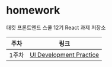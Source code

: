 # homework

태킷 프론트엔드 스쿨 12기 React 과제 저장소

| 주차  | 링크                                     |
| ----- | ---------------------------------------- |
| 1주차 | [UI Development Practice](./md/week1.md) |
